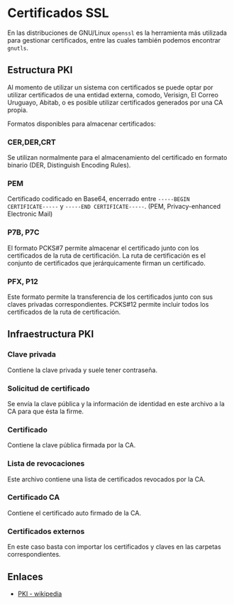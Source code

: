 # Certificados SSL

En las distribuciones de GNU/Linux `openssl` es la herramienta más utilizada para gestionar certificados, entre las cuales también podemos encontrar `gnutls`.

## Estructura PKI

Al momento de utilizar un sistema con certificados se puede optar por utilizar certificados de una entidad externa, comodo, Verisign, El Correo Uruguayo, Abitab, o es posible utilizar certificados generados por una CA propia.

Formatos disponibles para almacenar certificados:

### CER,DER,CRT

Se utilizan normalmente para el almacenamiento del certificado en formato binario (DER, Distinguish Encoding Rules).

### PEM

Certificado codificado en Base64, encerrado entre `-----BEGIN CERTIFICATE-----` y `-----END CERTIFICATE-----`. (PEM, Privacy-enhanced Electronic Mail)

### P7B, P7C

El formato PCKS#7 permite almacenar el certificado junto con los certificados de la ruta de certificación. La ruta de certificación es el conjunto de certificados que jerárquicamente firman un certificado.

### PFX, P12

Este formato permite la transferencia de los certificados junto con sus claves privadas correspondientes. PCKS#12 permite incluir todos los certificados de la ruta de certificación.

## Infraestructura PKI

### Clave privada

Contiene la clave privada y suele tener contraseña.

### Solicitud de certificado

Se envía la clave pública y la información de identidad en este archivo a la CA para que ésta la firme.

### Certificado

Contiene la clave pública firmada por la CA.

### Lista de revocaciones

Este archivo contiene una lista de certificados revocados por la CA.

### Certificado CA

Contiene el certificado auto firmado de la CA.

### Certificados externos

En este caso basta con importar los certificados y claves en las carpetas correspondientes.

## Enlaces

- [PKI - wikipedia](http://es.wikipedia.org/wiki/PKI#Componentes)
